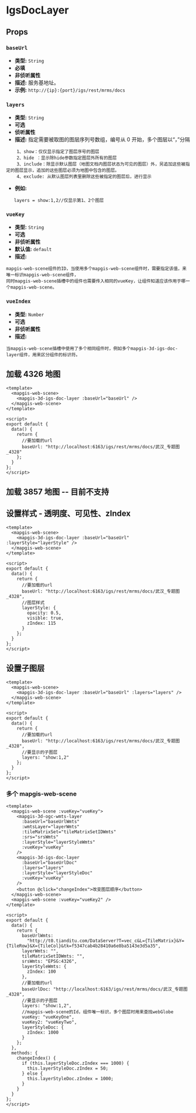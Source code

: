 # IgsDocLayer

## Props

### `baseUrl`

- **类型:** `String`
- **必填**
- **非侦听属性**
- **描述:** 服务基地址。
- **示例:** `http://{ip}:{port}/igs/rest/mrms/docs`

### `layers`

- **类型:** `String`
- **可选**
- **侦听属性**
- **描述:** 指定需要被取图的图层序列号数组，编号从 0 开始，多个图层以“，”分隔

```
    1、show：仅仅显示指定了图层序号的图层
    2、hide ：显示除hide参数指定图层外所有的图层
    3、include：除显示默认图层（地图文档内图层状态为可见的图层）外，另追加这些被指定的图层显示，追加的这些图层必须为地图中包含的图层。
    4、exclude: 从默认图层列表里删除这些被指定的图层后，进行显示
```

- **例如:**

```
   layers = show:1,2//仅显示第1、2个图层
```

### `vueKey`

- **类型:** `String`
- **可选**
- **非侦听属性**
- **默认值:** `default`
- **描述:**

```
mapgis-web-scene组件的ID，当使用多个mapgis-web-scene组件时，需要指定该值，来唯一标识mapgis-web-scene组件，
同时mapgis-web-scene插槽中的组件也需要传入相同的vueKey，让组件知道应该作用于哪一个mapgis-web-scene。
```

### `vueIndex`

- **类型:** `Number`
- **可选**
- **非侦听属性**
- **描述:**

```
当mapgis-web-scene插槽中使用了多个相同组件时，例如多个mapgis-3d-igs-doc-layer组件，用来区分组件的标识符。
```

## 加载 4326 地图

```vue
<template>
  <mapgis-web-scene>
    <mapgis-3d-igs-doc-layer :baseUrl="baseUrl" />
  </mapgis-web-scene>
</template>

<script>
export default {
  data() {
    return {
      //要加载的url
      baseUrl: "http://localhost:6163/igs/rest/mrms/docs/武汉_专题图_4328"
    };
  }
};
</script>
```

## 加载 3857 地图 -- 目前不支持

## 设置样式 - 透明度、可见性、zIndex

```vue
<template>
  <mapgis-web-scene>
    <mapgis-3d-igs-doc-layer :baseUrl="baseUrl" :layerStyle="layerStyle" />
  </mapgis-web-scene>
</template>

<script>
export default {
  data() {
    return {
      //要加载的url
      baseUrl: "http://localhost:6163/igs/rest/mrms/docs/武汉_专题图_4328",
      //图层样式
      layerStyle: {
        opacity: 0.5,
        visible: true,
        zIndex: 115
      }
    };
  }
};
</script>
```

## 设置子图层

```vue
<template>
  <mapgis-web-scene>
    <mapgis-3d-igs-doc-layer :baseUrl="baseUrl" :layers="layers" />
  </mapgis-web-scene>
</template>

<script>
export default {
  data() {
    return {
      //要加载的url
      baseUrl: "http://localhost:6163/igs/rest/mrms/docs/武汉_专题图_4328",
      //要显示的子图层
      layers: "show:1,2"
    };
  }
};
</script>
```

### 多个 mapgis-web-scene

```vue
<template>
  <mapgis-web-scene :vueKey="vueKey">
    <mapgis-3d-ogc-wmts-layer
      :baseUrl="baseUrlWmts"
      :wmtsLayer="layerWmts"
      :tileMatrixSet="tileMatrixSetIDWmts"
      :srs="srsWmts"
      :layerStyle="layerStyleWmts"
      :vueKey="vueKey"
    />
    <mapgis-3d-igs-doc-layer
      :baseUrl="baseUrlDoc"
      :layers="layers"
      :layerStyle="layerStyleDoc"
      :vueKey="vueKey"
    />
    <button @click="changeIndex">改变图层顺序</button>
  </mapgis-web-scene>
  <mapgis-web-scene :vueKey="vueKey2" />
</template>

<script>
export default {
  data() {
    return {
      baseUrlWmts:
        "http://t0.tianditu.com/DataServer?T=vec_c&L={TileMatrix}&Y={TileRow}&X={TileCol}&tk=f5347cab4b28410a6e8ba5143e3d5a35",
      layerWmts: "",
      tileMatrixSetIDWmts: "",
      srsWmts: "EPSG:4326",
      layerStyleWmts: {
        zIndex: 100
      },
      //要加载的url
      baseUrlDoc: "http://localhost:6163/igs/rest/mrms/docs/武汉_专题图_4328",
      //要显示的子图层
      layers: "show:1,2",
      //mapgis-web-scene的Id，组件唯一标识，多个图层时用来查找webGlobe
      vueKey: "vueKeyOne",
      vueKey2: "vueKeyTwo",
      layerStyleDoc: {
        zIndex: 1000
      }
    };
  },
  methods: {
    changeIndex() {
      if (this.layerStyleDoc.zIndex === 1000) {
        this.layerStyleDoc.zIndex = 50;
      } else {
        this.layerStyleDoc.zIndex = 1000;
      }
    }
  }
};
</script>
```

